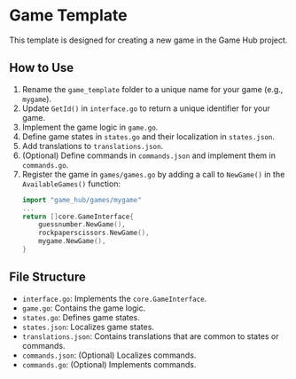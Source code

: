 # Game Template

This template is designed for creating a new game in the Game Hub project.

## How to Use

1. Rename the `game_template` folder to a unique name for your game (e.g., `mygame`).
2. Update `GetId()` in `interface.go` to return a unique identifier for your game.
3. Implement the game logic in `game.go`.
4. Define game states in `states.go` and their localization in `states.json`.
5. Add translations to `translations.json`.
6. (Optional) Define commands in `commands.json` and implement them in `commands.go`.
7. Register the game in `games/games.go` by adding a call to `NewGame()` in the `AvailableGames()` function:
   ```go
   import "game_hub/games/mygame"
   ...
   return []core.GameInterface{
       guessnumber.NewGame(),
       rockpaperscissors.NewGame(),
       mygame.NewGame(),
   }
   ```

## File Structure

- `interface.go`: Implements the `core.GameInterface`.
- `game.go`: Contains the game logic.
- `states.go`: Defines game states.
- `states.json`: Localizes game states.
- `translations.json`: Contains translations that are common to states or commands.
- `commands.json`: (Optional) Localizes commands.
- `commands.go`: (Optional) Implements commands.